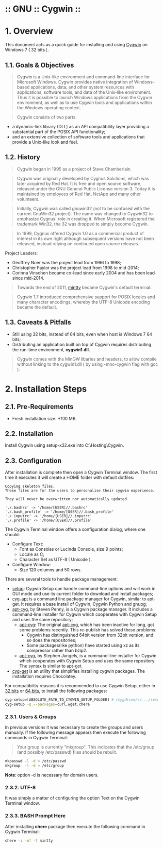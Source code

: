 :: GNU :: Cygwin ::
===================

# 1. Overview

This document acts as a quick guide for installing and using [Cygwin](https://www.cygwin.com/) on Windows 7 ( 32 bits ).

## 1.1. Goals & Objectives

> Cygwin is a Unix-like environment and command-line interface for Microsoft Windows. Cygwin provides native integration of Windows-based applications, data, and other system resources with applications, software tools, and data of the Unix-like environment. Thus it is possible to launch Windows applications from the Cygwin environment, as well as to use Cygwin tools and applications within the Windows operating context.

> Cygwin consists of two parts:
- a dynamic-link library (DLL) as an API compatibility layer providing a substantial part of the POSIX API functionality;
- and an extensive collection of software tools and applications that provide a Unix-like look and feel.

## 1.2. History

> Cygwin began in 1995 as a project of Steve Chamberlain.

> Cygwin was originally developed by Cygnus Solutions, which was later acquired by Red Hat. It is free and open source software, released under the GNU General Public License version 3. Today it is maintained by employees of Red Hat, NetApp and many other volunteers.

> Initially, Cygwin was called gnuwin32 (not to be confused with the current GnuWin32 project). The name was changed to Cygwin32 to emphasize Cygnus' role in creating it. When Microsoft registered the trademark Win32, the 32 was dropped to simply become Cygwin.

> In 1999, Cygnus offered Cygwin 1.0 as a commercial product of interest in its own right although subsequent versions have not been released, instead relying on continued open source releases.

Project Leaders:

- Geoffrey Noer was the project lead from 1996 to 1998;
- Christopher Faylor was the project lead from 1998 to mid-2014;
- Corinna Vinschen became co-lead since early 2004 and has been lead since mid-2014.

> Towards the end of 2011, [mintty](https://code.google.com/p/mintty/) became Cygwin's default terminal.

> Cygwin 1.7 introduced comprehensive support for POSIX locales and many character encodings, whereby the UTF-8 Unicode encoding became the default.

## 1.3. Caveats & Pitfalls

- Still using 32 bits, instead of 64 bits, even when host is Windows 7 64 bits;
- Distributing an application built on top of Cygwin requires distributing the run-time environment, **cygwin1.dll**.

> Cygwin comes with the MinGW libaries and headers, to allow compile without linking to the cygwin1.dll ( by using -mno-cygwin flag with gcc ).

# 2. Installation Steps

## 2.1. Pre-Requirements

- Fresh installation size: +100 MB.

## 2.2. Installation

Install Cygwin using setup-x32.exe into C:\Hosting\Cygwin\.

## 2.3. Configuration

After installation is complete then open a Cygwin Terminal window. The first time it executes it will create a HOME folder with default dotfiles:

```
Copying skeleton files.
These files are for the users to personalise their cygwin experience.

They will never be overwritten nor automatically updated.

'./.bashrc' -> '/home/[USER]//.bashrc'
'./.bash_profile' -> '/home/[USER]//.bash_profile'
'./.inputrc' -> '/home/[USER]//.inputrc'
'./.profile' -> '/home/[USER]//.profile'
```

The Cygwin Terminal window offers a configuration dialog, where one should:

- Configure Text:
  - Font as Consolas or Lucinda Console, size 9 points;
  - Locale as C;
  - Character Set as UTF-8 ( Unicode ).
- Configure Window:
  - Size 120 columns and 50 rows.

There are several tools to handle package management:

- [setup](https://cygwin.com/faq/faq.html#faq.setup.cli): Cygwin Setup can handle command-line options and will work in GUI mode and use its current folder to download and install packages;
- [cyg-apt](https://code.google.com/p/cyg-apt/) is a command line package manager for Cygwin, similar to apt-get. It requires a base install of Cygwin, Cygwin Python and gnupg;
- [apt-cyg](http://github.com/transcode-open/apt-cyg), by Steven Penny, is a Cygwin package manager. It includes a command-line installer for Cygwin which cooperates with Cygwin Setup and uses the same repository;
  - [apt-cyg](https://github.com/wuyangnju/apt-cyg): The original [apt-cyg](https://code.google.com/p/apt-cyg/), which has been inactive for long, got some problems recently. This re-publish has solved these problems:
      - Cygwin has distinguished 64bit version from 32bit version, and so does the repositories;
      - Some packages(like python) have started using xz as its compressor rather than bzip2.
  - [apt-cyg](https://github.com/kou1okada/apt-cyg), by Stephen Jungels, is a command-line installer for Cygwin which cooperates with Cygwin Setup and uses the same repository. The syntax is similar to apt-get.
- [cyg-get](https://github.com/chocolatey/chocolatey-coreteampackages/tree/master/packages/cyg-get) is an utility that simplifies installing cygwin packages. The installation requires Chocolatey.

For compatibility reasons it is recommended to use Cygwin Setup, either in [32 bits](http://cygwin.com/setup-x86.exe) or [64 bits](http://cygwin.com/setup-x86_64.exe), to install the following packages:

```bash
cyg-setup=[ABSOLUTE_PATH_TO_CYGWIN_SETUP_FOLDER] # /cygdrive/c/.../setup-x86.exe
cyg-setup -q --packages=curl,wget,chere
```

### 2.3.1. Users & Groups

In previous versions it was necessary to create the groups and users manually. If the following message appears then execute the following commands in Cygwin Terminal:

> Your group is currently "mkgroup".  This indicates that
 the /etc/group (and possibly /etc/passwd) files should be rebuilt.

```bash
mkpasswd -l -d > /etc/passwd
mkgroup  -l -d > /etc/group
```

**Note**: option -d is necessary for domain users.

### 2.3.2. UTF-8

It was simply a matter of configuring the option Text on the Cygwin Terminal window.

### 2.3.3. BASH Prompt Here

After installing **chere** package then execute the following command in Cygwin Terminal:

```bash
chere -i -nf -t mintty
```
